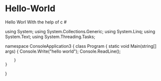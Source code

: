 # Hello-World
Hello Worl  With the help of c #


using System;
using System.Collections.Generic;
using System.Linq;
using System.Text;
using System.Threading.Tasks;

namespace ConsoleApplication3
{
    class Program
    {
        static void Main(string[] args)
        {
            Console.Write("hello world");
            Console.ReadLine();


        }
    }
}

